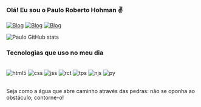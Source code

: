 
### Olá! Eu sou o Paulo Roberto Hohman ✌

[![Blog](https://img.shields.io/badge/LinkedIn-0077B5?style=for-the-badge&logo=linkedin&logoColor=white)]()
[![Blog](https://img.shields.io/badge/Gmail-D14836?style=for-the-badge&logo=gmail&logoColor=white)]()
[![Blog](https://img.shields.io/badge/Telegram-2CA5E0?style=for-the-badge&logo=telegram&logoColor=white)]()

![Paulo GitHub stats](https://github-readme-stats.vercel.app/api?username=PauloHohman&show_icons=true&theme=dracula)

### Tecnologias que uso no meu dia

<div style="displau: inline_block"><br/> 
    <img align="center" alt="html5" src="https://img.shields.io/badge/HTML5-E34F26?style=for-the-badge&logo=html5&logoColor=white"/>
    <img align="center" alt="css" src="https://img.shields.io/badge/CSS3-1572B6?style=for-the-badge&logo=css3&logoColor=white"/>
    <img align="center" alt="jss" src="https://img.shields.io/badge/JavaScript-F7DF1E?style=for-the-badge&logo=javascript&logoColor=black"/>
    <img align="center" alt="rct" src="https://img.shields.io/badge/React-20232A?style=for-the-badge&logo=react&logoColor=61DAFB"/>
    <img align="center" alt="tps" src="https://img.shields.io/badge/TypeScript-007ACC?style=for-the-badge&logo=typescript&logoColor=white"/>
    <img align="center" alt="njs" src="https://img.shields.io/badge/Node.js-43853D?style=for-the-badge&logo=node.js&logoColor=white"/>
    <img align="center" alt="py" src="https://img.shields.io/badge/Python-3776AB?style=for-the-badge&logo=python&logoColor=white"/>

</div><br/>

Seja como a água que abre caminho através das pedras: não se oponha ao obstáculo; contorne-o! 
